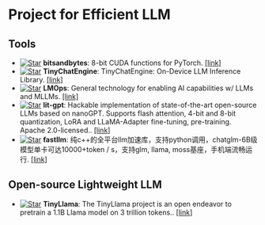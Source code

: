# Project for Efficient LLM

## Tools
* [![Star](https://img.shields.io/github/stars/TimDettmers/bitsandbytes.svg?style=social&label=Star)](https://github.com/TimDettmers/bitsandbytes) **bitsandbytes**: 8-bit CUDA functions for PyTorch. [[link]](https://github.com/TimDettmers/bitsandbytes)
* [![Star](https://img.shields.io/github/stars/mit-han-lab/TinyChatEngine.svg?style=social&label=Star)](https://github.com/mit-han-lab/TinyChatEngine) **TinyChatEngine**: TinyChatEngine: On-Device LLM Inference Library. [[link]](https://github.com/mit-han-lab/TinyChatEngine)
* [![Star](https://img.shields.io/github/stars/microsoft/LMOps.svg?style=social&label=Star)](https://github.com/microsoft/LMOps) **LMOps**: General technology for enabling AI capabilities w/ LLMs and MLLMs. [[link]](https://github.com/microsoft/LMOps)
* [![Star](https://img.shields.io/github/stars/Lightning-AI/lit-gpt.svg?style=social&label=Star)](https://github.com/Lightning-AI/lit-gpt) **lit-gpt**: Hackable implementation of state-of-the-art open-source LLMs based on nanoGPT. Supports flash attention, 4-bit and 8-bit quantization, LoRA and LLaMA-Adapter fine-tuning, pre-training. Apache 2.0-licensed.. [[link]](https://github.com/Lightning-AI/lit-gpt)
* [![Star](https://img.shields.io/github/stars/ztxz16/fastllm.svg?style=social&label=Star)](https://github.com/ztxz16/fastllm) **fastllm**: 纯c++的全平台llm加速库，支持python调用，chatglm-6B级模型单卡可达10000+token / s，支持glm, llama, moss基座，手机端流畅运行. [[link]](https://github.com/ztxz16/fastllm)



## Open-source Lightweight LLM
* [![Star](https://img.shields.io/github/stars/jzhang38/TinyLlama.svg?style=social&label=Star)](https://github.com/jzhang38/TinyLlama) **TinyLlama**: The TinyLlama project is an open endeavor to pretrain a 1.1B Llama model on 3 trillion tokens.. [[link]](https://github.com/jzhang38/TinyLlama)
